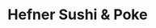 ---
layout: place
title: "Hefner Sushi & Poke"
permalink: /oklahoma/oklahoma-city/hefner-sushi-poke.html
stateAbbr: OK
stateName: Oklahoma
cityName: Oklahoma City
seo:
  name: "Hefner Sushi & Poke"
  type: Restaurant
  links: https://www.hefnersushi.com/?utm_source=google&utm_medium=wix_google_business_profile&utm_campaign=1917875245380930929
description: "Hefner Sushi & Poke serves delicious sushi in Oklahoma City, Oklahoma. Try fresh Japanese dishes for a great dining experience. "
place_id: ChIJTQR7dTEFsocR9zHOxx5FniE
photos:
  - name: >-
      places/ChIJTQR7dTEFsocR9zHOxx5FniE/photos/AeeoHcKHNMVbwOainfnZDGepuAXsUv0n1tu10Ctrmsof-GMJhsDbkUzKCdI-nZ3LguXYM9VDxiKU1gphD7zVJF4LgJLjHwzB71xDOdSS7nmnhCsgbD0UTtP6QbB-kAhF5IQMIpl58JnlhT0CutUGtQol8fTF97GEYpNbqS3FXjR1y51V9WinIGZJueNN5jxmWV-O5sTyYD2XNCLHiTnxpU3BN_NGl53kO_6TP-kY-QB9t2FpVK39SFNNiQ6xbGDOpUnqWh2soxjcBdDHORQGDDQsUJ_4TNzA4UAbqdyuvRWb4s4vdg
    widthPx: 2048
    heightPx: 1536
    authorAttributions:
      - displayName: Hefner Sushi & Poke
        uri: https://maps.google.com/maps/contrib/108072371771871763890
        photoUri: >-
          https://lh3.googleusercontent.com/a/ACg8ocKurjbxeDP6SEAQ_tbRm-St8Liz5zgGLOXQ1oTrK8IsIYa2GA=s100-p-k-no-mo
    flagContentUri: >-
      https://www.google.com/local/imagery/report/?cb_client=maps_api_places.places_api&image_key=!1e10!2sAF1QipNf3JaH19B4vdbzQBWLSrxFYbzfB3DcvdcoNDAg&hl=en-US
    googleMapsUri: >-
      https://www.google.com/maps/place//data=!3m4!1e2!3m2!1sAF1QipNf3JaH19B4vdbzQBWLSrxFYbzfB3DcvdcoNDAg!2e10!4m2!3m1!1s0x87b20531757b044d:0x219e451ec7ce31f7
  - name: >-
      places/ChIJTQR7dTEFsocR9zHOxx5FniE/photos/AeeoHcJBX88lqYZnbg3ix_Iz9x7d4fZgJ7HHuYGZ-cgZLenJHccYY8HBwTv4f2CViPfBeJCKCHfFeLBStCl2-t5-N9L2STmgdtV60z_HR1Lt4dDa98iAkve-_qISxKPYM95I04Pbx-JhyDRpJtHjayofcw0C8KruvjMs6W7n1_o4mherNySUrhyAlTAjdbvYA_nqBolH-J30rESI-qRK-9tkaDpyJ6Du7Dzmh-mMFEmhB258jWWLOEG5ImZUObHdEXkfk21PhMfSmPre2EGb310jM0QmDG5M81ZLECA_7UWxGtGNWg
    widthPx: 1280
    heightPx: 1024
    authorAttributions:
      - displayName: Hefner Sushi & Poke
        uri: https://maps.google.com/maps/contrib/108072371771871763890
        photoUri: >-
          https://lh3.googleusercontent.com/a/ACg8ocKurjbxeDP6SEAQ_tbRm-St8Liz5zgGLOXQ1oTrK8IsIYa2GA=s100-p-k-no-mo
    flagContentUri: >-
      https://www.google.com/local/imagery/report/?cb_client=maps_api_places.places_api&image_key=!1e10!2sAF1QipMXmHvEv-gAW-Nui9Ie6ZkNuIV-19KeV_paUKl5&hl=en-US
    googleMapsUri: >-
      https://www.google.com/maps/place//data=!3m4!1e2!3m2!1sAF1QipMXmHvEv-gAW-Nui9Ie6ZkNuIV-19KeV_paUKl5!2e10!4m2!3m1!1s0x87b20531757b044d:0x219e451ec7ce31f7
  - name: >-
      places/ChIJTQR7dTEFsocR9zHOxx5FniE/photos/AeeoHcL2p-h963KAr21mVzhLhDlGlwKGAsnn0Ci4-sEoVH2Iat5_Nut8sUPZlFcJIphYfmIdhl1HYTcGTi6p0WD33ikcb47vm-shnaLs6uARz5SBKMOwlwBZFMP1urR10zLyhDTGco2paCFaNIWHvVpkqNQXr9yubOa6uwBt9Be3O7jPV6gtpquQtxrBql9jwbnPz7RN0p1Y4kHg4GiuT1QH8T_WlOgP-vB6W57RPeLtrvIrAdeWGOy6d7jFKsjSgtYPedh2U3c-HU9uqRjF6czBOzneMn8NHJ0ztmBze6OpC_G9XurSqhFujMQXm1Qkg4HLR7VYLEEdm6wpD6j_pmkWdiB5YqSrt9P5tSaUgHWCIDEpCDf7ecHllD0z16xZ_91_u8RC2qkBs7g8qfRwzv1IXrsFfI2Pev7V8XoaQ6V30cumOS8
    widthPx: 4080
    heightPx: 3072
    authorAttributions:
      - displayName: Marten Roos
        uri: https://maps.google.com/maps/contrib/109674369454690072416
        photoUri: >-
          https://lh3.googleusercontent.com/a-/ALV-UjWnjpfmVl6D3IXdBabwFi7pdcai9A7BmhIELyqbfYm4tqqewwk3iA=s100-p-k-no-mo
    flagContentUri: >-
      https://www.google.com/local/imagery/report/?cb_client=maps_api_places.places_api&image_key=!1e10!2sCIHM0ogKEICAgICHjrvckgE&hl=en-US
    googleMapsUri: >-
      https://www.google.com/maps/place//data=!3m4!1e2!3m2!1sCIHM0ogKEICAgICHjrvckgE!2e10!4m2!3m1!1s0x87b20531757b044d:0x219e451ec7ce31f7
  - name: >-
      places/ChIJTQR7dTEFsocR9zHOxx5FniE/photos/AeeoHcLjuV3A1xyxCabUHOCshwl8vAN001_OEvvZhqtSNMZKKLW2YNRg4wBG6O62iz_QA6yo-8Ymf6pJBQvbkGsbnlfNh-dgyRiKna-7Pi3zrKWtdxsiCYqUIUqfO_2rdXaFaot7cG2OeCrDGDsVhC7OYLBByPbQwvA_EGflhvmNkCX9zX4BZXVF_pf5yIOQXpC0mntQSrKB18OxRyCfARhmUoGylbIUUQaKdo22a483Sj3g2Eypds3st6-b8gdrzkTQ-RixPmompJocOvFNiWRr4a5UdYFbuXhAy7EbMDihLj37O73FGgzdPjPkfwAM6AilEpsaP9maTx7R-lN81sC3GyfeAb5ERZdHaXsSjQMg4RY-ypTMbaE5_ZWQyT9t088MiuGS3r6ze1MfUD89kGjywVrq9s0_-e0TP7lRJOierSwWGw
    widthPx: 4032
    heightPx: 3024
    authorAttributions:
      - displayName: Mr Mcgoofus
        uri: https://maps.google.com/maps/contrib/100248918977918367460
        photoUri: >-
          https://lh3.googleusercontent.com/a-/ALV-UjXdl_QcTPS1nsuk8hkSspXbqLgTiRG34D36PvEOm3kHmeG2Ba5x=s100-p-k-no-mo
    flagContentUri: >-
      https://www.google.com/local/imagery/report/?cb_client=maps_api_places.places_api&image_key=!1e10!2sCIHM0ogKEICAgIDx4eKfXw&hl=en-US
    googleMapsUri: >-
      https://www.google.com/maps/place//data=!3m4!1e2!3m2!1sCIHM0ogKEICAgIDx4eKfXw!2e10!4m2!3m1!1s0x87b20531757b044d:0x219e451ec7ce31f7
  - name: >-
      places/ChIJTQR7dTEFsocR9zHOxx5FniE/photos/AeeoHcKx8LNGP-PwYHSpz2_VNEcZ7_epeV8j0twwAbvV0kVMsnAkLZiNUd2bTxkg7SeTRD9QLj2OuFupp5NaBQj6mEJsY9Fw0qP8GO78SUXX9QZc8xPOOUnZREF2CWJ-MI2A2QwPGr55q-wiBHAXReBmhEqE-5yKTsTM4VL2CzOtg0sXf4T8_0ndT3u1OvGxxzKcd50VNpUPBhkYM0D1ymzV86PwpuzwPbUvDFG8naK7vlqAR9gJ-62x6Wj2GPVCzITJLcVIjvcfMugxglXN0WnWtVzcxNVG_1YmwlJswApYrMTe-Z_H4Tl9BB7EgD6qz83UMqOwlT8CDWY255xMOa4gAx-AzqkS_8xdXbM37M8enKJBFKqyB4S33Ubs6yY4pjW0wdhxszy37jzD1umA9MO_86-MyEf5DHL6uEeAMw8bWGDeUHqw
    widthPx: 3024
    heightPx: 4032
    authorAttributions:
      - displayName: Gregg Boonstra
        uri: https://maps.google.com/maps/contrib/109003763622888947969
        photoUri: >-
          https://lh3.googleusercontent.com/a-/ALV-UjWMkv2S3OJJSNf50ppm-0ZGr0HVcfeUz6HAW4SYXSen9UgilAkp=s100-p-k-no-mo
    flagContentUri: >-
      https://www.google.com/local/imagery/report/?cb_client=maps_api_places.places_api&image_key=!1e10!2sCIHM0ogKEICAgIDtlJfx4gE&hl=en-US
    googleMapsUri: >-
      https://www.google.com/maps/place//data=!3m4!1e2!3m2!1sCIHM0ogKEICAgIDtlJfx4gE!2e10!4m2!3m1!1s0x87b20531757b044d:0x219e451ec7ce31f7
  - name: >-
      places/ChIJTQR7dTEFsocR9zHOxx5FniE/photos/AeeoHcJD2DAGMvJy7RKJkyfJXAQ1EqWjmDLnLTZ7nm7mQ46K3qpHzrhDK8CW582uU0GJkR5dRJe6leWc5q29Ik-p4rAWwgQK213_lm-aje2T_OtBkoRv4teSJ2u_xH8tI5h72kdU5dIX6FRGbpVktn8P_TcL2kBuTXLPvGEu2fvCfZ0z4ab5qoJCHUZ6stz2z2iSW9N0DsrVjGZyafKqs_rWxROhEut5HxO5PbklPbLPb8b0B8_e8-5Nan63JSlUSWTc1Jx10Z3IB49TgIkgJxuSIETnwe-TbGNRcSyRpB3tB6MrP3eyHFG5Xn7I-Ofj7QNcC-58kLRgtKfBRv_dkYtFJ2s1JFRYmWgJE4hW-3PbUe56S8Qf1CEA6qW-wLuLG__oI_lwC9flcRx1SR30JuPwGfd10i_E04Ooqt3o1FMLIIWgDuk
    widthPx: 3024
    heightPx: 4032
    authorAttributions:
      - displayName: Emma W
        uri: https://maps.google.com/maps/contrib/106250675624530332236
        photoUri: >-
          https://lh3.googleusercontent.com/a-/ALV-UjVu93Eyhr8ay2Lu0-gDz5q2DT5zKzSKYxPmN65IG0GVCAvwppA_=s100-p-k-no-mo
    flagContentUri: >-
      https://www.google.com/local/imagery/report/?cb_client=maps_api_places.places_api&image_key=!1e10!2sCIHM0ogKEICAgIDl6LDsiQE&hl=en-US
    googleMapsUri: >-
      https://www.google.com/maps/place//data=!3m4!1e2!3m2!1sCIHM0ogKEICAgIDl6LDsiQE!2e10!4m2!3m1!1s0x87b20531757b044d:0x219e451ec7ce31f7
  - name: >-
      places/ChIJTQR7dTEFsocR9zHOxx5FniE/photos/AeeoHcK_Z4vPzeuJwmx5iYZtuo32_WqOaCjxQL5guh9F9fvfjPFgYpPIxCi3YVzLPuJrSiJ2WtY0EqeJ6G6bvEJlSzvvDNaBwwpknqxshMfC20lyalKCsj2_-TbZasbg0CUGqQaHF4t_iV_iaxvS0RfoBdSJ5OcW2q7zEsL1bANzveoI_lnePA8F9HU7EXSqXB6elyZXdNCS7JWjA1qJrJKutKv3KVu31heYrddcZJUknR9Wosa6XwaobfNW3Wx52I1gEzbbjZ5vUnLJxOh2z_k4CZd1D2quTGsX_I9e39fVlGj_nEjPXsebQAzq62GUuorA7aTGy1BRu5a0_8Fpe4XcD2kxxIWHUIOe4zG8_9KwOo-QxPrNyv9AOuSCr-hB7JjFReWTX9SOqymGRaOLm9Zw7kdx5vcDUYaOD8P5W-OUEh1sMg
    widthPx: 3024
    heightPx: 4032
    authorAttributions:
      - displayName: Nicole Monreal
        uri: https://maps.google.com/maps/contrib/109436936994350779517
        photoUri: >-
          https://lh3.googleusercontent.com/a-/ALV-UjUzWuelhxzaU2bHRSiRZHnSs_kkCoiABuW1V-RTnvIvJXC7ozb9=s100-p-k-no-mo
    flagContentUri: >-
      https://www.google.com/local/imagery/report/?cb_client=maps_api_places.places_api&image_key=!1e10!2sCIHM0ogKEICAgIDxkMrQQA&hl=en-US
    googleMapsUri: >-
      https://www.google.com/maps/place//data=!3m4!1e2!3m2!1sCIHM0ogKEICAgIDxkMrQQA!2e10!4m2!3m1!1s0x87b20531757b044d:0x219e451ec7ce31f7
  - name: >-
      places/ChIJTQR7dTEFsocR9zHOxx5FniE/photos/AeeoHcK74Rxx3VSIYbSShvbhq6tiiz_9nTFuhqt9nk7Pcr5702eQ9u2kAIR9n6eIaBbs0EjWcemakMDjFNwJJPi8XV0gMOXE-IzpmKb5JL9li21riDBWLc67E8PuzgMU7eIFtD-9jUHtdiDE2hVT3CCMbitRw-61YV-_3bKQzaXBy3l557cDRV-AVb6Lg9AUA0Gj5QNzSWol76Jp2FmMrWF6wcQfcD932V5fhcLUuhgKFDX4VOQf-afVE7aZmLJrdNDGjxJe_WwKp9QYKbO34e8uBE_Ffa9n1w-OUMKCm8RICnjARm1EhNlXS5nLvVkmrK2fpJIHL_512aCiCYwjrqHl2BRBltgUivjj3vJSnHvJ9ZDLUjoORKf7OZon611OoPitEsjiH1YNXb1SLQ-4kt_E1nj4ICg8XnipZMOYvAPBXZDlmQ
    widthPx: 3599
    heightPx: 4800
    authorAttributions:
      - displayName: Turner Norman
        uri: https://maps.google.com/maps/contrib/113015310769522312015
        photoUri: >-
          https://lh3.googleusercontent.com/a/ACg8ocLenXSdAPSb4cBFHpHGNf2B1TInF59kE5EitiPheRYLgSOjhQ=s100-p-k-no-mo
    flagContentUri: >-
      https://www.google.com/local/imagery/report/?cb_client=maps_api_places.places_api&image_key=!1e10!2sCIHM0ogKEICAgICxit3ZGA&hl=en-US
    googleMapsUri: >-
      https://www.google.com/maps/place//data=!3m4!1e2!3m2!1sCIHM0ogKEICAgICxit3ZGA!2e10!4m2!3m1!1s0x87b20531757b044d:0x219e451ec7ce31f7
  - name: >-
      places/ChIJTQR7dTEFsocR9zHOxx5FniE/photos/AeeoHcJafqvk5kiE5LCDAetcPIe7q2RLDRZSF3o3rburHb443Idg8tsXQ0IKyNdZ86mZdI4U-k8b5sUxRiD4RcPEhLI9r6oJQTVCAKqik-w_FfiNQsPzCTjtl-G0m8G3T5-7ImOUhz1GFZD9iyFQmQMedtFpkqvINz1ZpkxUI_QgaiVGeFR2jd6Tuqzyl87ZojV4cP0TrGPUxc_wUhh9MvYB-MORLeOfsnS9MxBRsSVItrKtfk2ql8Dr-US9c8vk0Bqs-edR3fhqJbqqbxmISucR7FJBmUbBc6lMXzGvTlKa5gPr-Y78WezMuges0OFjEtiSKCiRAv7hAdawgwjhhZBonrUOfbrZZh-KjeS4rktrJbKJiPnWUMJh13-_E2R6AceaN6e9CyyiHw77UsiJZOOMnYbX14nJDr_eURf8gZDV6BE63w
    widthPx: 2268
    heightPx: 4032
    authorAttributions:
      - displayName: najmus sahar
        uri: https://maps.google.com/maps/contrib/117002770122522257574
        photoUri: >-
          https://lh3.googleusercontent.com/a-/ALV-UjVfzJO-G6kBGArrNvPLK42O4S10GhLxSKX3Egwe2VYSL3sslaQn=s100-p-k-no-mo
    flagContentUri: >-
      https://www.google.com/local/imagery/report/?cb_client=maps_api_places.places_api&image_key=!1e10!2sCIHM0ogKEICAgIDZtr7CXA&hl=en-US
    googleMapsUri: >-
      https://www.google.com/maps/place//data=!3m4!1e2!3m2!1sCIHM0ogKEICAgIDZtr7CXA!2e10!4m2!3m1!1s0x87b20531757b044d:0x219e451ec7ce31f7
  - name: >-
      places/ChIJTQR7dTEFsocR9zHOxx5FniE/photos/AeeoHcI6wkAOD3JeQ-L9y21z_9c7rGaKYwPLnytHislSiijD2y0TrzxosxcRxIE4JvprE1BSUaEPTTcdMx95lKV7jw8I_W39AIEtebzkOhmaFvHmEhlbz93m6GXzPiwmsxyc7s-KHB_6kq5yCYipffrI0dooTeQXUgbrUUVDkeReaWJj9-brJFs143W8xNbhyGrJGitVwf_PY0tUwVDiaRmyr3Mw5pB7ikpbTt6C2fqnmAMlmmCHxReKwD2aWi3tRCtfqxsO4x58_Y6P9KkcJGTXmUv3-DWPvEcohhNgUdQMllbftw
    widthPx: 2048
    heightPx: 1536
    authorAttributions:
      - displayName: Hefner Sushi & Poke
        uri: https://maps.google.com/maps/contrib/108072371771871763890
        photoUri: >-
          https://lh3.googleusercontent.com/a/ACg8ocKurjbxeDP6SEAQ_tbRm-St8Liz5zgGLOXQ1oTrK8IsIYa2GA=s100-p-k-no-mo
    flagContentUri: >-
      https://www.google.com/local/imagery/report/?cb_client=maps_api_places.places_api&image_key=!1e10!2sAF1QipOw5NoqVBRR4oon_N7pb5yos_l75FkJyaQLxJP4&hl=en-US
    googleMapsUri: >-
      https://www.google.com/maps/place//data=!3m4!1e2!3m2!1sAF1QipOw5NoqVBRR4oon_N7pb5yos_l75FkJyaQLxJP4!2e10!4m2!3m1!1s0x87b20531757b044d:0x219e451ec7ce31f7
address: 7755 W Hefner Rd B, Oklahoma City, OK 73162, USA
street: 7755 W Hefner Rd B
city: Oklahoma City
state: OK
zip: '73162'
country: USA
neighborhood: Northwest Oklahoma City
latitude: '35.580546'
longitude: '-97.652236'
accessibility_options:
  wheelchairAccessibleParking: true
  wheelchairAccessibleEntrance: true
  wheelchairAccessibleRestroom: true
  wheelchairAccessibleSeating: true
business_status: OPERATIONAL
name: Hefner Sushi & Poke
google_maps_links:
  directionsUri: >-
    https://www.google.com/maps/dir//''/data=!4m7!4m6!1m1!4e2!1m2!1m1!1s0x87b20531757b044d:0x219e451ec7ce31f7!3e0
  placeUri: https://maps.google.com/?cid=2422449648075420151
  writeAReviewUri: >-
    https://www.google.com/maps/place//data=!4m3!3m2!1s0x87b20531757b044d:0x219e451ec7ce31f7!12e1
  reviewsUri: >-
    https://www.google.com/maps/place//data=!4m4!3m3!1s0x87b20531757b044d:0x219e451ec7ce31f7!9m1!1b1
  photosUri: >-
    https://www.google.com/maps/place//data=!4m3!3m2!1s0x87b20531757b044d:0x219e451ec7ce31f7!10e5
primary_type: Restaurant
opening_hours:
  regular: null
  current: null
secondary_opening_hours:
  regular:
    weekdayDescriptions: null
    type: null
  current:
    weekdayDescriptions: null
    type: null
phone: (405) 470-2746
price_level: PRICE_LEVEL_MODERATE
price_range: $10 &ndash; $20
rating: '4.7'
rating_count: 70
website: >-
  https://www.hefnersushi.com/?utm_source=google&utm_medium=wix_google_business_profile&utm_campaign=1917875245380930929
reviews: null
parking_options: null
payment_options: null
allow_dogs: null
curbside_pickup: null
delivery: null
dine_in: null
good_for_children: null
good_for_groups: null
good_for_sports: null
live_music: null
menu_for_children: null
outdoor_seating: null
reservable: null
restroom: null
serves_beer: null
serves_breakfast: null
serves_brunch: null
serves_cocktails: null
serves_coffee: null
serves_dinner: null
serves_dessert: null
serves_lunch: null
serves_vegetarian_food: null
serves_wine: null
takeout: null
summary: null

---
